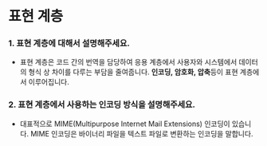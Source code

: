# 표현 계층

### 1. 표현 계층에 대해서 설명해주세요.
* 표현 계층은 코드 간의 번역을 담당하여 응용 계층에서 사용자와 시스템에서 데이터의 형식 상 차이를 다루는 부담을 줄여줍니다. **인코딩, 암호화, 압축**등이 표현 계층에서 이루어집니다.

### 2. 표현 계층에서 사용하는 인코딩 방식을 설명해주세요.
* 대표적으로 MIME(Multipurpose Internet Mail Extensions) 인코딩이 있습니다. MIME 인코딩은 바이너리 파일을 텍스트 파일로 변환하는 인코딩을 말합니다. 